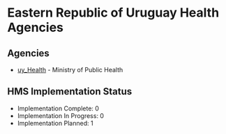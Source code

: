 # Eastern Republic of Uruguay Health Agencies

## Agencies

- [uy_Health](uy_Health/index.md) - Ministry of Public Health

## HMS Implementation Status

- Implementation Complete: 0
- Implementation In Progress: 0
- Implementation Planned: 1
